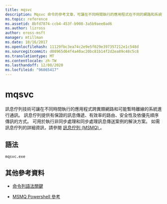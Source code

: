 ```yaml
---
title: mqsvc
description: Mqsvc 命令的參考文章，可讓在不同時間執行的應用程式在不同的網路和系統之間進行通訊，而這些網路可能會暫時離線。
ms.topic: reference
ms.assetid: 8bfd7874-ccb4-453f-b908-3a5b9aee0ad6
ms.author: lizross
author: eross-msft
manager: mtillman
ms.date: 10/16/2017
ms.openlocfilehash: 11129fbc3ea74c2e9e5f029e397357212e1c548d
ms.sourcegitcommit: d08965d64f4a40ac20bc81b14f2d2ea89c48c5c8
ms.translationtype: MT
ms.contentlocale: zh-TW
ms.lasthandoff: 12/08/2020
ms.locfileid: "96865417"
---
```

# <a name="mqsvc"></a>mqsvc

訊息佇列技術可讓在不同時間執行的應用程式跨異類網路和可能暫時離線的系統進行通訊。 訊息佇列提供有保證的訊息傳遞、有效率的路由、安全性及依優先順序傳訊的方式。 可用於執行非同步處理和同步處理訊息傳送案例的解決方案。 如需訊息佇列的詳細資訊，請參閱 [訊息佇列 (MSMQ) ](/previous-versions/windows/desktop/legacy/ms711472(v=vs.85))。

## <a name="syntax"></a>語法

```
mqsvc.exe
```

## <a name="additional-references"></a>其他參考資料

- [命令列語法關鍵](command-line-syntax-key.md)

- [MSMQ Powershell 參考](/powershell/module/msmq/)
